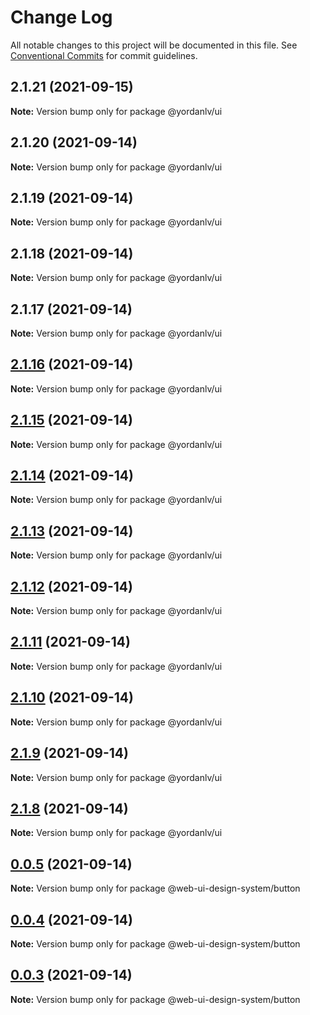 # Change Log

All notable changes to this project will be documented in this file.
See [Conventional Commits](https://conventionalcommits.org) for commit guidelines.

## 2.1.21 (2021-09-15)

**Note:** Version bump only for package @yordanlv/ui





## 2.1.20 (2021-09-14)

**Note:** Version bump only for package @yordanlv/ui





## 2.1.19 (2021-09-14)

**Note:** Version bump only for package @yordanlv/ui





## 2.1.18 (2021-09-14)

**Note:** Version bump only for package @yordanlv/ui





## 2.1.17 (2021-09-14)

**Note:** Version bump only for package @yordanlv/ui





## [2.1.16](https://github.com/yordanlv/lerna-monorepo-github-actions-release/compare/v2.1.4...v2.1.16) (2021-09-14)

**Note:** Version bump only for package @yordanlv/ui





## [2.1.15](https://github.com/yordanlv/lerna-monorepo-github-actions-release/compare/v2.1.4...v2.1.15) (2021-09-14)

**Note:** Version bump only for package @yordanlv/ui





## [2.1.14](https://github.com/yordanlv/lerna-monorepo-github-actions-release/compare/v2.1.4...v2.1.14) (2021-09-14)

**Note:** Version bump only for package @yordanlv/ui





## [2.1.13](https://github.com/yordanlv/lerna-monorepo-github-actions-release/compare/v2.1.4...v2.1.13) (2021-09-14)

**Note:** Version bump only for package @yordanlv/ui





## [2.1.12](https://github.com/yordanlv/lerna-monorepo-github-actions-release/compare/v2.1.4...v2.1.12) (2021-09-14)

**Note:** Version bump only for package @yordanlv/ui





## [2.1.11](https://github.com/yordanlv/lerna-monorepo-github-actions-release/compare/v2.1.4...v2.1.11) (2021-09-14)

**Note:** Version bump only for package @yordanlv/ui





## [2.1.10](https://github.com/yordanlv/lerna-monorepo-github-actions-release/compare/v2.1.4...v2.1.10) (2021-09-14)

**Note:** Version bump only for package @yordanlv/ui





## [2.1.9](https://github.com/yordanlv/lerna-monorepo-github-actions-release/compare/v2.1.4...v2.1.9) (2021-09-14)

**Note:** Version bump only for package @yordanlv/ui





## [2.1.8](https://github.com/yordanlv/lerna-monorepo-github-actions-release/compare/v2.1.4...v2.1.8) (2021-09-14)

**Note:** Version bump only for package @yordanlv/ui





## [0.0.5](https://github.com/websummit/web-ui-design-system/compare/@web-ui-design-system/button@0.0.2...@web-ui-design-system/button@0.0.5) (2021-09-14)

**Note:** Version bump only for package @web-ui-design-system/button





## [0.0.4](https://github.com/websummit/web-ui-design-system/compare/@web-ui-design-system/button@0.0.2...@web-ui-design-system/button@0.0.4) (2021-09-14)

**Note:** Version bump only for package @web-ui-design-system/button





## [0.0.3](https://github.com/websummit/web-ui-design-system/compare/@web-ui-design-system/button@0.0.2...@web-ui-design-system/button@0.0.3) (2021-09-14)

**Note:** Version bump only for package @web-ui-design-system/button

